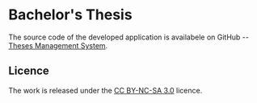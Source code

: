 Bachelor's Thesis
=================
The source code of the developed application is availabele on GitHub -- [Theses Management System](https://github.com/jcechace/Thesis-management-system).

Licence
-------
The work is released under the [CC BY-NC-SA 3.0](https://creativecommons.org/licenses/by-nc-sa/3.0/) licence.
